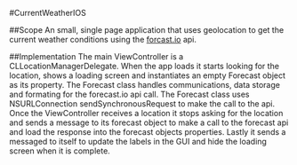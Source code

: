 #CurrentWeatherIOS

##Scope
An small, single page application that uses geolocation to 
get the current weather conditions using the
[forcast.io](https://developer.forecast.io/) api.

##Implementation
The main ViewController is a CLLocationManagerDelegate. When the app loads it
starts looking for the location, shows a loading screen and instantiates an
empty Forecast object as its property. The Forecast class handles
communications, data storage and formating for the forecast.io api call. The
Forecast class uses NSURLConnection sendSynchronousRequest to make the call to
the api. Once the ViewController receives a location it stops asking for the
location and sends a message to its forecast object to make a call to the
forecast api and load the response into the forecast objects properties. Lastly
it sends a messaged to itself to update the labels in the GUI and hide the
loading screen when it is complete.

